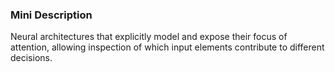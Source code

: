 ### Mini Description

Neural architectures that explicitly model and expose their focus of attention, allowing inspection of which input elements contribute to different decisions.
